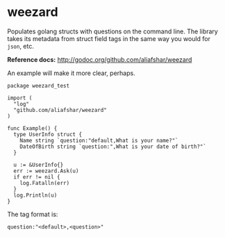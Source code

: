 # weezard

Populates golang structs with questions on the command line. The library takes
its metadata from struct field tags in the same way you would for `json`, etc.

**Reference docs:** http://godoc.org/github.com/aliafshar/weezard

An example will make it more clear, perhaps.

    package weezard_test

    import (
      "log"
      "github.com/aliafshar/weezard"
    )

    func Example() {
      type UserInfo struct {
        Name string `question:"default,What is your name?"`
        DateOfBirth string `question:",What is your date of birth?"`
      }

      u := &UserInfo{}
      err := weezard.Ask(u)
      if err != nil {
        log.Fatalln(err)
      }
      log.Println(u)
    }

The tag format is:

    question:"<default>,<question>"
